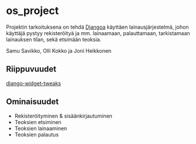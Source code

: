 # os_project
Projektin tarkoituksena on tehdä [Djangoa](https://www.djangoproject.com/) käyttäen lainausjärjestelmä, johon käyttäjä pystyy rekisteröityä ja mm. lainaamaan, palauttamaan, tarkistamaan lainauksen tilan, sekä etsimään teoksia.

Samu Savikko, Olli Kokko ja Joni Heikkonen

## Riippuvuudet
[django-widget-tweaks](https://github.com/jazzband/django-widget-tweaks)

## Ominaisuudet
* Rekisteröityminen & sisäänkirjautuminen
* Teoksien etsiminen
* Teoksien lainaaminen
* Teoksien palautus
